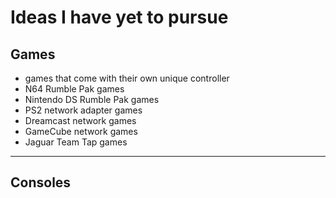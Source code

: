 # Ideas I have yet to pursue

## Games

- games that come with their own unique controller
- N64 Rumble Pak games
- Nintendo DS Rumble Pak games
- PS2 network adapter games
- Dreamcast network games
- GameCube network games
- Jaguar Team Tap games

---

## Consoles
